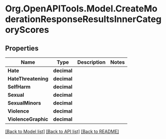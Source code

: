 # Org.OpenAPITools.Model.CreateModerationResponseResultsInnerCategoryScores

## Properties

Name | Type | Description | Notes
------------ | ------------- | ------------- | -------------
**Hate** | **decimal** |  | 
**HateThreatening** | **decimal** |  | 
**SelfHarm** | **decimal** |  | 
**Sexual** | **decimal** |  | 
**SexualMinors** | **decimal** |  | 
**Violence** | **decimal** |  | 
**ViolenceGraphic** | **decimal** |  | 

[[Back to Model list]](../README.md#documentation-for-models) [[Back to API list]](../README.md#documentation-for-api-endpoints) [[Back to README]](../README.md)

